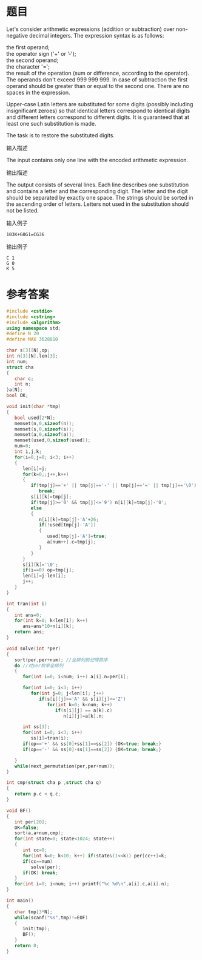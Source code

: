 # 题目
Let's consider arithmetic expressions (addition or subtraction) over non-negative decimal integers. The expression syntax is as follows:

the first operand;<br>
the operator sign ('+' or '‑');<br>
the second operand;<br>
the character '=';<br>
the result of the operation (sum or difference, according to the operator).<br>
The operands don't exceed <nobr>999 999 999</nobr>. In case of subtraction the first operand should be greater than or equal to the second one. There are no spaces in the expression.

Upper-case Latin letters are substituted for some digits (possibly including insignificant zeroes) so that identical letters correspond to identical digits and different letters correspond to different digits. It is guaranteed that at least one such substitution is made.

The task is to restore the substituted digits.

输入描述

The input contains only one line with the encoded arithmetic expression.

输出描述

The output consists of several lines. Each line describes one substitution and contains a letter and the corresponding digit. The letter and the digit should be separated by exactly one space. The strings should be sorted in the ascending order of letters. Letters not used in the substitution should not be listed.

输入例子
```
103K+G0G1=CG36
```
输出例子
```
C 1
G 0
K 5
```
# 参考答案
```c++
#include <cstdio>
#include <cstring>
#include <algorithm>
using namespace std;
#define N 20
#define MAX 3628810

char s[3][N],op;
int n[3][N],len[3];
int num;
struct cha
{
   char c;
   int n;
}a[N];
bool OK;

void init(char *tmp)
{
   bool used[2*N];
   memset(n,0,sizeof(n));
   memset(s,0,sizeof(s));
   memset(a,0,sizeof(a));
   memset(used,0,sizeof(used));
   num=0;
   int i,j,k;
   for(i=0,j=0; i<3; i++)
   {
      len[i]=j;
      for(k=0;;j++,k++)
      {
         if(tmp[j]=='+' || tmp[j]=='-' || tmp[j]=='=' || tmp[j]=='\0')
            break;
         s[i][k]=tmp[j];
         if(tmp[j]>='0' && tmp[j]<='9') n[i][k]=tmp[j]-'0';
         else
         {
            n[i][k]=tmp[j]-'A'+26;
            if(!used[tmp[j]-'A'])
            {
               used[tmp[j]-'A']=true;
               a[num++].c=tmp[j];
            }
         }
      }
      s[i][k]='\0';
      if(i==0) op=tmp[j];
      len[i]=j-len[i];
      j++;
   }
}

int tran(int i)
{
   int ans=0;
   for(int k=0; k<len[i]; k++)
      ans=ans*10+n[i][k];
   return ans;
}

void solve(int *per)
{
   sort(per,per+num); //全排列前记得排序
   do //对per枚举全排列
   {
      for(int i=0; i<num; i++) a[i].n=per[i];

      for(int i=0; i<3; i++)
         for(int j=0; j<len[i]; j++)
            if(s[i][j]>='A' && s[i][j]<='Z')
               for(int k=0; k<num; k++)
                  if(s[i][j] == a[k].c)
                     n[i][j]=a[k].n;

      int ss[3];
      for(int i=0; i<3; i++)
         ss[i]=tran(i);
      if(op=='+' && ss[0]+ss[1]==ss[2]) {OK=true; break;}
      if(op=='-' && ss[0]-ss[1]==ss[2]) {OK=true; break;}

   }
   while(next_permutation(per,per+num));
}

int cmp(struct cha p ,struct cha q)
{
   return p.c < q.c;
}

void BF()
{
   int per[20];
   OK=false;
   sort(a,a+num,cmp);
   for(int state=0; state<1024; state++)
   {
      int cc=0;
      for(int k=0; k<10; k++) if(state&(1<<k)) per[cc++]=k;
      if(cc==num) 
         solve(per);
      if(OK) break;
   }
   for(int i=0; i<num; i++) printf("%c %d\n",a[i].c,a[i].n);
}

int main()
{
   char tmp[3*N];
   while(scanf("%s",tmp)!=EOF)
   {
      init(tmp);
      BF();
   }
   return 0;
}
